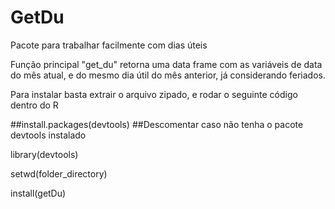 # GetDu
Pacote para trabalhar facilmente com dias úteis

Função principal "get_du" retorna uma data frame com as variáveis de data do mês atual, e do mesmo dia útil do mês anterior, já considerando feriados.

Para instalar basta extrair o arquivo zipado, e rodar o seguinte código dentro do R

##install.packages(devtools) ##Descomentar caso não tenha o pacote devtools instalado

library(devtools)

setwd(folder_directory)

install(getDu)
